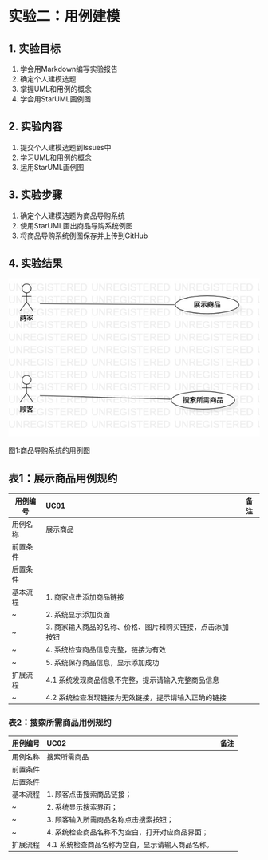 # 实验二：用例建模

## 1. 实验目标
1. 学会用Markdown编写实验报告
2. 确定个人建模选题
3. 掌握UML和用例的概念
4. 学会用StarUML画例图

## 2. 实验内容
1. 提交个人建模选题到Issues中
2. 学习UML和用例的概念
3. 运用StarUML画例图

## 3. 实验步骤
1. 确定个人建模选题为商品导购系统
2. 使用StarUML画出商品导购系统例图
3. 将商品导购系统例图保存并上传到GitHub


## 4. 实验结果

![用例图](./lab2_UseCaseDiagram1.jpg)

图1:商品导购系统的用例图


## 表1：展示商品用例规约  

用例编号  | UC01 | 备注  
-|:-|-  
用例名称  | 展示商品  |   
前置条件  |     |    
后置条件  |     |    
基本流程  | 1. 商家点击添加商品链接  |    
~| 2. 系统显示添加页面 |   
~| 3. 商家输入商品的名称、价格、图片和购买链接，点击添加按钮 |   
~| 4. 系统检查商品信息完整，链接为有效  |   
~| 5. 系统保存商品信息，显示添加成功 |  
扩展流程  | 4.1  系统发现商品信息不完整，提示请输入完整商品信息 |   
~| 4.2  系统检查发现链接为无效链接，提示请输入正确的链接 |

### 表2：搜索所需商品用例规约  

用例编号  | UC02 | 备注  
-|:-|-  
用例名称  | 搜索所需商品  |   
前置条件  |    |  
后置条件  |     |  
基本流程  | 1. 顾客点击搜索商品链接；  |
~| 2. 系统显示搜索界面；  |   
~| 3. 顾客输入所需商品名称点击搜索按钮；   |   
~| 4. 系统检查商品名称不为空白，打开对应商品界面；   |   
扩展流程  | 4.1 系统检查商品名称为空白，显示请输入商品名称。  |   
